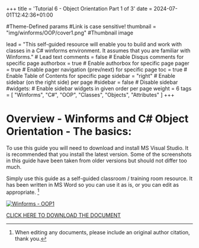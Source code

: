 +++
title = 'Tutorial 6 - Object Orientation Part 1 of 3'
date = 2024-07-01T12:42:36+01:00

#Theme-Defined params
#Link is case sensitive!
thumbnail = "img/winforms/OOP/cover1.png" #Thumbnail image

lead = "This self-guided resource will enable you to build and work with classes in a C# winforms environment.  It assumes that you are familiar with Winforms." # Lead text
comments = false # Enable Disqus comments for specific page
authorbox = true # Enable authorbox for specific page
pager = true # Enable pager navigation (prev/next) for specific page
toc = true # Enable Table of Contents for specific page
sidebar = "right" # Enable sidebar (on the right side) per page
#sidebar = false # Disable sidebar 
#widgets: # Enable sidebar widgets in given order per page
weight = 6
tags = [ "Winforms", "C#", "OOP", "Classes", "Objects", "Attributes" ]
+++

# Overview - Winforms and C# Object Orientation - The basics:
To use this guide you will need to download and install MS Visual Studio. It is recommended that you install the latest version.  Some of the screenshots in this guide have been taken from older versions but should not differ too much.  

Simply use this guide as a self-guided classroom / training room resource.  It has been written in MS Word so you can use it as is, or you can edit  as appropriate. [^*]

[![Winforms - OOP1](/img/winforms/OOP/cover1.png)](https://drive.google.com/drive/folders/1GMtNx1D9nTrwdjOJEzaNPBy96TThgr5V?usp=sharing)

[CLICK HERE TO DOWNLOAD THE DOCUMENT](https://drive.google.com/drive/folders/1GMtNx1D9nTrwdjOJEzaNPBy96TThgr5V?usp=sharing)

[^*]: When editing any documents, please include an original author citation, thank you. 




